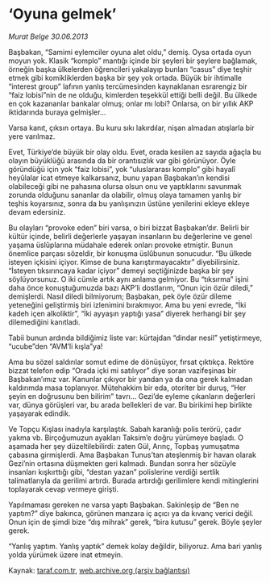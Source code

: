 # ‘Oyuna gelmek’

*Murat Belge 30.06.2013*

<div class="yazi"><p>Başbakan, “Samimi eylemciler oyuna alet oldu,” demiş. Oysa ortada oyun moyun yok. Klasik “komplo” mantığı içinde bir şeyleri bir şeylere bağlamak, örneğin başka ülkelerden öğrencileri yakalayıp bunları “casus” diye teşhir etmek gibi komikliklerden başka bir şey yok ortada. Büyük bir ihtimalle “interest group” lafının yanlış tercümesinden kaynaklanan esrarengiz bir “faiz lobisi”nin de ne olduğu, kimlerden teşekkül ettiği belli değil. Bu ülkede en çok kazananlar bankalar olmuş; onlar mı lobi? Onlarsa, on bir yıllık AKP iktidarında buraya gelmişler...</p>
<p>Varsa kanıt, çıksın ortaya. Bu kuru sıkı lakırdılar, nişan almadan atışlarla bir yere varılmaz.</p>
<p>Evet, Türkiye’de büyük bir olay oldu. Evet, orada kesilen az sayıda ağaçla bu olayın büyüklüğü arasında da bir orantısızlık var gibi görünüyor. Öyle göründüğü için yok “faiz lobisi”, yok “uluslararası komplo” gibi hayalî heyûlalar icat etmeye kalkarsanız, bunu yapan Başbakan’ın kendisi olabileceği gibi ne pahasına olursa olsun onu ve yaptıklarını savunmak zorunda olduğunu sananlar da olabilir, olmuş olaya tamamen yanlış bir teşhis koyarsınız, sonra da bu yanlışınızın üstüne yenilerini ekleye ekleye devam edersiniz.</p>
<p>Bu olayları “provoke eden” biri varsa, o biri bizzat Başbakan’dır. Belirli bir kültür içinde, belirli değerlerle yaşayan insanların bu değerlerine ve genel yaşama üslûplarına müdahale ederek onları provoke etmiştir. Bunun önemlice parçası sözeldir, bir konuşma üslûbunun sonucudur. “Bu ülkede isteyen içkisini içiyor. Kimse de buna karıştırmayacaktır” diyebilirsiniz. “İsteyen tıksırıncaya kadar içiyor” demeyi seçtiğinizde başka bir şey söylüyorsunuz. O iki cümle artık aynı anlama gelmiyor. Bu “tıksırma” işini daha önce konuştuğumuzda bazı AKP’li dostlarım, “Onun için özür diledi,” demişlerdi. Nasıl diledi bilmiyorum; Başbakan, pek öyle özür dileme yeteneğini geliştirmiş biri izlenimini bırakmıyor. Ama bu yeni evrede, “İki kadeh içen alkoliktir”, “İki ayyaşın yaptığı yasa” diyerek herhangi bir şey dilemediğini kanıtladı.</p>
<p>Tabii bunun ardında bildiğimiz liste var: kürtajdan “dindar nesil” yetiştirmeye, “ucube”den “AVM’li kışla”ya!</p>
<p>Ama bu sözel saldırılar somut edime de dönüşüyor, fırsat çıktıkça. Rektöre bizzat telefon edip “Orada içki mi satılıyor” diye soran vazifeşinas bir Başbakan’ımız var. Kanunlar çıkıyor bir yandan ya da ona gerek kalmadan kaldırımda masa toplanıyor. Mütehakkim bir eda, otoriter bir duruş, “Her şeyin en doğrusunu ben bilirim” tavrı... Gezi’de eyleme çıkanların değerleri var, dünya görüşleri var, bu arada bellekleri de var. Bu birikimi hep birlikte yaşayarak edindik.</p>
<p>Ve Topçu Kışlası inadıyla karşılaştık. Sabah karanlığı polis terörü, çadır yakma vb. Birçoğumuzun ayakları Taksim’e doğru yürümeye başladı. O aşamada her şey düzeltilebilirdi: zaten Gül, Arınç, Topbaş yumuşatma çabasına girmişlerdi. Ama Başbakan Tunus’tan ateşlenmiş bir havan olarak Gezi’nin ortasına düşmekten geri kalmadı. Bundan sonra her sözüyle insanları kışkırttığı gibi, “destan yazan” polislerine verdiği sertlik talimatlarıyla da gerilimi artırdı. Burada artırdığı gerilimlere kendi mitinglerini toplayarak cevap vermeye girişti.</p>
<p>Yapılmaması gereken ne varsa yaptı Başbakan. Sakinleşip de “Ben ne yaptım?” diye bakınca, görünen manzara iç açıcı ya da kıvanç verici değil. Onun için de şimdi bize “dış mihrak” gerek, “bira kutusu” gerek. Böyle şeyler gerek.</p>
<p>“Yanlış yaptım. Yanlış yaptık” demek kolay değildir, biliyoruz. Ama bari yanlış yolda yürümek üzere inat etmeyin.</p>
</div>

Kaynak: [taraf.com.tr](http://www.taraf.com.tr:80/murat-belge/makale-oyuna-gelmek.htm), [web.archive.org (arşiv bağlantısı)](http://web.archive.org/web/20130701223123/http://www.taraf.com.tr:80/murat-belge/makale-oyuna-gelmek.htm)
